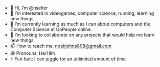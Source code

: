 - 👋 Hi, I’m @nselter
- 👀 I’m interested in videogames, computer science, running, learning new things
- 🌱 I’m currently learning as much as I can about computers and the Computer Science at UoPeople online.
- 💞️ I’m looking to collaborate on any projects that would help me learn new things
- 📫 How to reach me: noahjohns808@gmail.com
- 😄 Pronouns: He/Him
- ⚡ Fun fact: I can juggle for an unlimited amount of time

<!---
nselter/nselter is a ✨ special ✨ repository because its `README.md` (this file) appears on your GitHub profile.
You can click the Preview link to take a look at your changes.
--->
